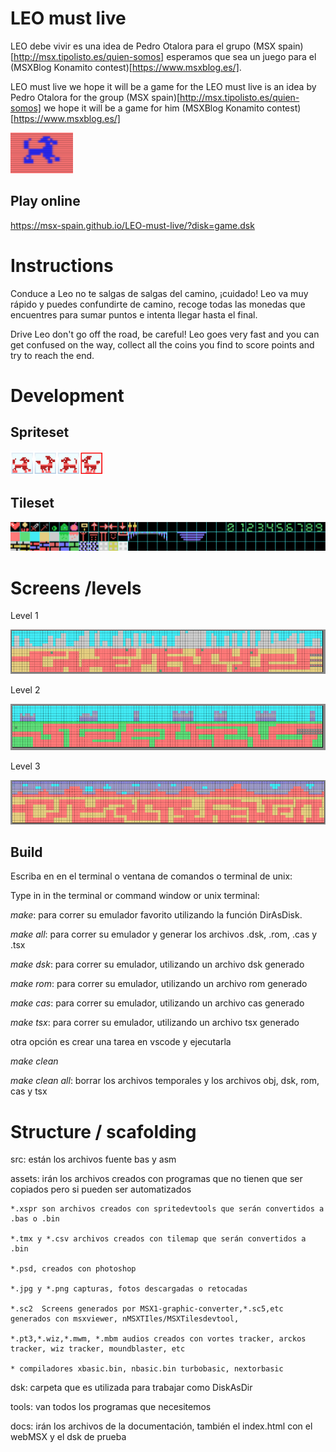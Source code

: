 
# LEO must live

LEO debe vivir es una idea de Pedro Otalora para el grupo (MSX spain)[http://msx.tipolisto.es/quien-somos] esperamos que sea un juego para el (MSXBlog Konamito contest)[https://www.msxblog.es/].

LEO must live we hope it will be a game for the LEO must live is an idea by Pedro Otalora for the group (MSX spain)[http://msx.tipolisto.es/quien-somos] we hope it will be a game for him (MSXBlog Konamito contest)[https://www.msxblog.es/]


<img src="docs/leo.PNG" width="100px">

## Play online

https://msx-spain.github.io/LEO-must-live/?disk=game.dsk



# Instructions

Conduce a Leo no te salgas de salgas del camino, ¡cuidado! Leo va muy rápido y puedes confundirte de camino, recoge todas las monedas que encuentres para sumar puntos e intenta llegar hasta el final.

Drive Leo don't go off the road, be careful! Leo goes very fast and you can get confused on the way, collect all the coins you find to score points and try to reach the end.


# Development

## Spriteset

<img src="docs/spriteset.PNG" width="150px">

## Tileset

<img src="docs/tileset.PNG" >


# Screens /levels


Level 1

<img src="docs/level1.PNG" >

Level 2

<img src="docs/level2.PNG" >

Level 3

<img src="docs/level3.PNG" >






## Build

Escriba en en el terminal o ventana de comandos o terminal de unix:

Type in in the terminal or command window or unix terminal:

*make*: para correr su emulador favorito utilizando la función DirAsDisk.

*make all*: para correr su emulador y generar los archivos .dsk, .rom, .cas y .tsx

*make dsk*: para correr su emulador, utilizando un archivo dsk generado

*make rom*: para correr su emulador, utilizando un archivo rom generado

*make cas*: para correr su emulador, utilizando un archivo cas generado

*make tsx*: para correr su emulador, utilizando un archivo tsx generado

otra opción es crear una tarea en vscode y ejecutarla


*make clean*

*make clean all*: borrar los archivos temporales y los archivos obj, dsk, rom, cas y tsx


# Structure / scafolding

src: están los archivos fuente bas y asm

assets: irán los archivos creados con programas que no tienen que ser copiados pero si pueden ser automatizados

    *.xspr son archivos creados con spritedevtools que serán convertidos a .bas o .bin

    *.tmx y *.csv archivos creados con tilemap que serán convertidos a .bin

    *.psd, creados con photoshop

    *.jpg y *.png capturas, fotos descargadas o retocadas

    *.sc2  Screens generados por MSX1-graphic-converter,*.sc5,etc generados con msxviewer, nMSXTIles/MSXTilesdevtool, 

    *.pt3,*.wiz,*.mwm, *.mbm audios creados con vortes tracker, arckos tracker, wiz tracker, moundblaster, etc 

    * compiladores xbasic.bin, nbasic.bin turbobasic, nextorbasic

dsk: carpeta que es utilizada para trabajar como DiskAsDir

tools: van todos los programas que necesitemos

docs: irán los archivos de la documentación, también el index.html con el webMSX y el dsk de prueba

